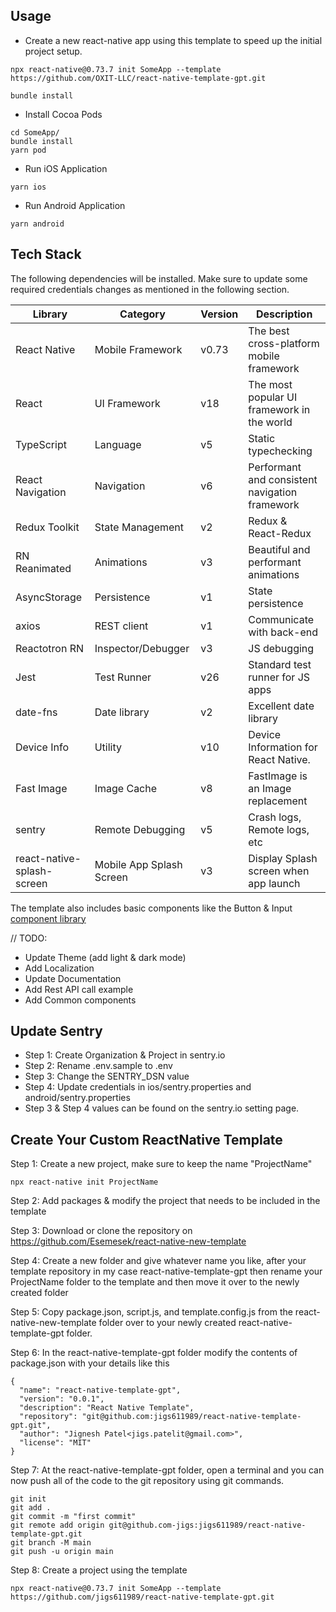 
## Usage
- Create a new react-native app using this template to speed up the initial project setup.

```
npx react-native@0.73.7 init SomeApp --template https://github.com/OXIT-LLC/react-native-template-gpt.git
```

```
bundle install
```

- Install Cocoa Pods
```
cd SomeApp/
bundle install
yarn pod
```

- Run iOS Application
```
yarn ios
```

- Run Android Application
```
yarn android
```

## Tech Stack
The following dependencies will be installed. Make sure to update some required credentials changes as mentioned in the following section.

| Library           | Category             | Version | Description                                    |
| ----------------- | -------------------- | ------- | ---------------------------------------------- |
| React Native      | Mobile Framework     | v0.73   | The best cross-platform mobile framework       |
| React             | UI Framework         | v18     | The most popular UI framework in the world     |
| TypeScript        | Language             | v5      | Static typechecking                            |
| React Navigation  | Navigation           | v6      | Performant and consistent navigation framework |
| Redux Toolkit     | State Management     | v2      | Redux & React-Redux                            |
| RN Reanimated     | Animations           | v3      | Beautiful and performant animations            |
| AsyncStorage      | Persistence          | v1      | State persistence                              |
| axios             | REST client          | v1      | Communicate with back-end                      |
| Reactotron RN     | Inspector/Debugger   | v3      | JS debugging                                   |
| Jest              | Test Runner          | v26     | Standard test runner for JS apps               |
| date-fns          | Date library         | v2      | Excellent date library                         |
| Device Info       | Utility              | v10     | Device Information for React Native.           |
| Fast Image        | Image Cache          | v8      | FastImage is an Image replacement              |
| sentry            | Remote Debugging     | v5      | Crash logs, Remote logs, etc                   |
| react-native-splash-screen  |   Mobile App Splash Screen   | v3      | Display Splash screen when app launch |


The template also includes basic components like the Button & Input [component library](./docs/boilerplate/app/components/Components.md)

// TODO:
- Update Theme (add light & dark mode)
- Add Localization
- Update Documentation
- Add Rest API call example
- Add Common components

## Update Sentry
- Step 1: Create Organization & Project in sentry.io
- Step 2: Rename .env.sample to .env
- Step 3: Change the SENTRY_DSN value 
- Step 4: Update credentials in ios/sentry.properties and android/sentry.properties
- Step 3 & Step 4 values can be found on the sentry.io setting page.


## Create Your Custom ReactNative Template

Step 1: Create a new project, make sure to keep the name "ProjectName"
```
npx react-native init ProjectName
```

Step 2: Add packages & modify the project that needs to be included in the template

Step 3: Download or clone the repository on https://github.com/Esemesek/react-native-new-template

Step 4: Create a new folder and give whatever name you like, after your template repository in my case react-native-template-gpt then rename your ProjectName folder to the template and then move it over to the newly created folder

Step 5: Copy package.json, script.js, and template.config.js from the react-native-new-template folder over to your newly created react-native-template-gpt folder.

Step 6: In the react-native-template-gpt folder modify the contents of package.json with your details like this

```
{
  "name": "react-native-template-gpt",
  "version": "0.0.1",
  "description": "React Native Template",
  "repository": "git@github.com:jigs611989/react-native-template-gpt.git",
  "author": "Jignesh Patel<jigs.patelit@gmail.com>",
  "license": "MIT"
}
```
Step 7: At the react-native-template-gpt folder, open a terminal and you can now push all of the code to the git repository using git commands.

```
git init 
git add . 
git commit -m "first commit"
git remote add origin git@github.com-jigs:jigs611989/react-native-template-gpt.git
git branch -M main
git push -u origin main
```

Step 8: Create a project using the template
```
npx react-native@0.73.7 init SomeApp --template https://github.com/jigs611989/react-native-template-gpt.git
```
